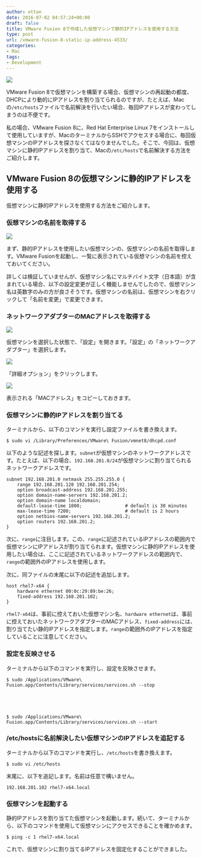 ```yaml
---
author: ottan
date: 2016-07-02 04:57:24+00:00
draft: false
title: VMware Fusion 8で作成した仮想マシンで静的IPアドレスを使用する方法
type: post
url: /vmware-fusion-8-static-ip-address-4533/
categories:
- Mac
tags:
- Development
---
```


![](/images/2016/07/160702-577744e337eac.png)






VMware Fusion 8で仮想マシンを構築する場合、仮想マシンの再起動の都度、DHCPにより動的にIPアドレスを割り当てられるのですが、たとえば、Macの`/etc/hosts`ファイルで名前解決を行いたい場合、毎回IPアドレスが変わってしまうのは不便です。





私の場合、VMware Fusion 8に、Red Hat Enterprise Linux 7をインストールして使用していますが、MacのターミナルからSSHでアクセスする場合に、毎回仮想マシンのIPアドレスを探さなくてはなりませんでした。そこで、今回は、仮想マシンに静的IPアドレスを割り当て、Macの`/etc/hosts`で名前解決する方法をご紹介します。





## VMware Fusion 8の仮想マシンに静的IPアドレスを使用する





仮想マシンに静的IPアドレスを使用する方法をご紹介します。





### 仮想マシンの名前を取得する





![](/images/2016/07/160702-577745030f7cd.png)






まず、静的IPアドレスを使用したい仮想マシンの、仮想マシンの名前を取得します。VMware Fusionを起動し、一覧に表示されている仮想マシンの名前を控えておいてください。





詳しくは検証していませんが、仮想マシン名にマルチバイト文字（日本語）が含まれている場合、以下の設定変更が正しく機能しませんでしたので、仮想マシン名は英数字のみの方が良さそうです。仮想マシンの名前は、仮想マシンを右クリックして「名前を変更」で変更できます。





### ネットワークアダプターのMACアドレスを取得する





![](/images/2016/07/160702-5777451285363.png)






仮想マシンを選択した状態で、「設定」を開きます。「設定」の「ネットワークアダプター」を選択します。





![](/images/2016/07/160702-577745194294d.png)






「詳細オプション」をクリックします。





![](/images/2016/07/160702-5777451f0d22b.png)






表示される「MACアドレス」をコピーしておきます。





### 仮想マシンに静的IPアドレスを割り当てる





ターミナルから、以下のコマンドを実行し設定ファイルを書き換えます。




    
    $ sudo vi /Library/Preferences/VMware\ Fusion/vmnet8/dhcpd.conf





以下のような記述を探します。`subnet`が仮想マシンのネットワークアドレスです。たとえば、以下の場合、`192.168.201.0/24`が仮想マシンに割り当てられるネットワークアドレスです。




    
    subnet 192.168.201.0 netmask 255.255.255.0 {
    	range 192.168.201.128 192.168.201.254;
    	option broadcast-address 192.168.201.255;
    	option domain-name-servers 192.168.201.2;
    	option domain-name localdomain;
    	default-lease-time 1800;                # default is 30 minutes
    	max-lease-time 7200;                    # default is 2 hours
    	option netbios-name-servers 192.168.201.2;
    	option routers 192.168.201.2;
    }





次に、`range`に注目します。この、`range`に記述されているIPアドレスの範囲内で仮想マシンにIPアドレスが割り当てられます。仮想マシンに静的IPアドレスを使用したい場合は、ここに記述されているネットワークアドレスの範囲内で、`range`の範囲外のIPアドレスを使用します。





次に、同ファイルの末尾に以下の記述を追加します。




    
    host rhel7-x64 {
    	hardware ethernet 00:0c:29:89:be:26;
    	fixed-address 192.168.201.102;
    }





`rhel7-x64`は、事前に控えておいた仮想マシン名、`hardware ethernet`は、事前に控えておいたネットワークアダプターのMACアドレス、`fixed-address`には、割り当てたい静的IPアドレスを指定します。`range`の範囲外のIPアドレスを指定していることに注意してください。





### 設定を反映させる





ターミナルから以下のコマンドを実行し、設定を反映させます。




    
    $ sudo /Applications/VMware\ Fusion.app/Contents/Library/services/services.sh --stop




    
    $ sudo /Applications/VMware\ Fusion.app/Contents/Library/services/services.sh --start





### /etc/hostsに名前解決したい仮想マシンのIPアドレスを追記する





ターミナルから以下のコマンドを実行し、`/etc/hosts`を書き換えます。




    
    $ sudo vi /etc/hosts





末尾に、以下を追記します。名前は任意で構いません。




    
    192.168.201.102 rhel7-x64.local





### 仮想マシンを起動する





静的IPアドレスを割り当てた仮想マシンを起動します。続いて、ターミナルから、以下のコマンドを使用して仮想マシンにアクセスできることを確かめます。




    
    $ ping -c 1 rhel7-x64.local





これで、仮想マシンに割り当てるIPアドレスを固定化することができました。
